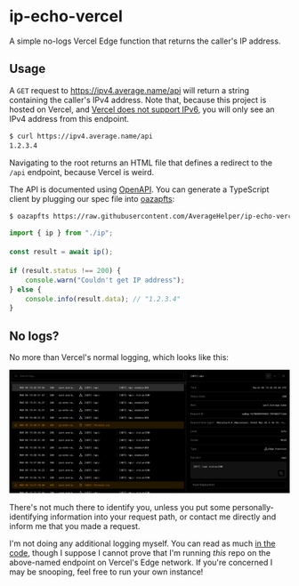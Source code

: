 # ip-echo-vercel

A simple no-logs Vercel Edge function that returns the caller's IP address.

## Usage

A `GET` request to <https://ipv4.average.name/api> will return a string containing the caller's IPv4 address. Note that, because this project is hosted on Vercel, and [Vercel does not support IPv6](https://github.com/orgs/vercel/discussions/47#discussioncomment-4314763), you will only see an IPv4 address from this endpoint.

```sh
$ curl https://ipv4.average.name/api
1.2.3.4
```

Navigating to the root returns an HTML file that defines a redirect to the `/api` endpoint, because Vercel is weird.

The API is documented using [OpenAPI](https://petstore.swagger.io/?url=https://raw.githubusercontent.com/AverageHelper/ip-echo-vercel/main/openapi.yaml). You can generate a TypeScript client by plugging our spec file into [oazapfts](https://www.npmjs.com/package/oazapfts):

```sh
$ oazapfts https://raw.githubusercontent.com/AverageHelper/ip-echo-vercel/main/openapi.yaml ./ip.ts
```

```ts
import { ip } from "./ip";

const result = await ip();

if (result.status !== 200) {
	console.warn("Couldn't get IP address");
} else {
	console.info(result.data); // "1.2.3.4"
}
```

## No logs?

No more than Vercel's normal logging, which looks like this:

![A screenshot of Vercel's connection logs. Included is the time of the request, the request status code, the requested host name, the requested document path on the host, the requester's user agent string, and Vercel's request ID string.](/docs/images/example-logs.png)

There's not much there to identify you, unless you put some personally-identifying information into your request path, or contact me directly and inform me that you made a request.

I'm not doing any additional logging myself. You can read as much [in the code](/api/index.ts), though I suppose I cannot prove that I'm running _this_ repo on the above-named endpoint on Vercel's Edge network. If you're concerned I may be snooping, feel free to run your own instance!
